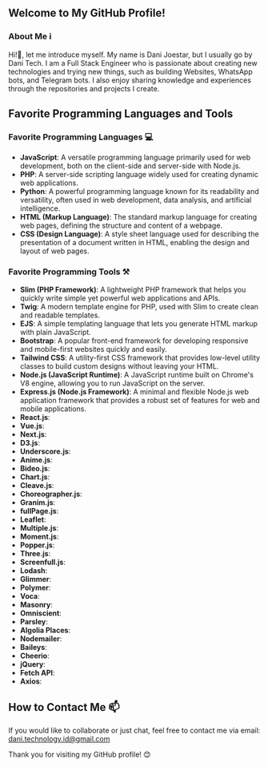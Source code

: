 ## Welcome to My GitHub Profile!

### About Me ℹ️
Hi!👋, let me introduce myself. My name is Dani Joestar, but I usually go by Dani Tech. I am a Full Stack Engineer who is passionate about creating new technologies and trying new things, such as building Websites, WhatsApp bots, and Telegram bots. I also enjoy sharing knowledge and experiences through the repositories and projects I create.

## Favorite Programming Languages and Tools

### Favorite Programming Languages 💻
- **JavaScript**: A versatile programming language primarily used for web development, both on the client-side and server-side with Node.js.
- **PHP**: A server-side scripting language widely used for creating dynamic web applications.
- **Python**: A powerful programming language known for its readability and versatility, often used in web development, data analysis, and artificial intelligence.
- **HTML (Markup Language)**: The standard markup language for creating web pages, defining the structure and content of a webpage.
- **CSS (Design Language)**: A style sheet language used for describing the presentation of a document written in HTML, enabling the design and layout of web pages.

### Favorite Programming Tools ⚒️
- **Slim (PHP Framework)**: A lightweight PHP framework that helps you quickly write simple yet powerful web applications and APIs.
- **Twig**: A modern template engine for PHP, used with Slim to create clean and readable templates.
- **EJS**: A simple templating language that lets you generate HTML markup with plain JavaScript.
- **Bootstrap**: A popular front-end framework for developing responsive and mobile-first websites quickly and easily.
- **Tailwind CSS**: A utility-first CSS framework that provides low-level utility classes to build custom designs without leaving your HTML.
- **Node.js (JavaScript Runtime)**: A JavaScript runtime built on Chrome's V8 engine, allowing you to run JavaScript on the server.
- **Express.js (Node.js Framework)**: A minimal and flexible Node.js web application framework that provides a robust set of features for web and mobile applications.
- **React.js**:
- **Vue.js**:
- **Next.js**:
- **D3.js**:
- **Underscore.js**:
- **Anime.js**:
- **Bideo.js**:
- **Chart.js**:
- **Cleave.js**:
- **Choreographer.js**:
- **Granim.js**:
- **fullPage.js**:
- **Leaflet**:
- **Multiple.js**:
- **Moment.js**:
- **Popper.js**:
- **Three.js**:
- **Screenfull.js**:
- **Lodash**:
- **Glimmer**:
- **Polymer**:
- **Voca**:
- **Masonry**:
- **Omniscient**:
- **Parsley**:
- **Algolia Places**:
- **Nodemailer**:
- **Baileys**:
- **Cheerio**:
- **jQuery**:
- **Fetch API**:
- **Axios**:

## How to Contact Me 📫
If you would like to collaborate or just chat, feel free to contact me via email: [dani.technology.id@gmail.com](mailto:dani.technology.id@gmail.com)

Thank you for visiting my GitHub profile! 😊
